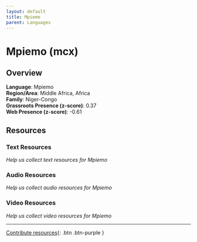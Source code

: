 ```yaml
---
layout: default
title: Mpiemo
parent: Languages
---
```


# Mpiemo (mcx)

## Overview

**Language**: Mpiemo  
**Region/Area**: Middle Africa, Africa  
**Family**: Niger-Congo  
**Grassroots Presence (z-score)**: 0.37  
**Web Presence (z-score)**: -0.61  

## Resources

### Text Resources
*Help us collect text resources for Mpiemo*

### Audio Resources
*Help us collect audio resources for Mpiemo*

### Video Resources
*Help us collect video resources for Mpiemo*

---

[Contribute resources](https://forms.office.com/e/1SfLJx3u1r){: .btn .btn-purple }

